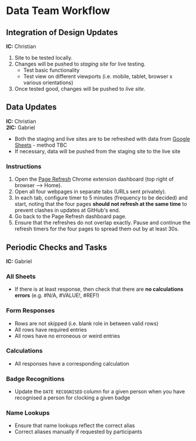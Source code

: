 # Data Team Workflow

## Integration of Design Updates
**IC:** Christian

1. Site to be tested locally.
2. Changes will be pushed to *staging site* for live testing.
    * Test basic functionality
    * Test view on different viewports (i.e. mobile, tablet, browser x various orientations)
3. Once tested good, changes will be pushed to *live site*.

## Data Updates
**IC:** Christian  
**2IC:** Gabriel

* Both the staging and live sites are to be refreshed with data from [Google Sheets](https://docs.google.com/spreadsheets/d/1P_eKRABIs7vQG0-p7Z8ElE_EpCOJl3bEJ8gUH5ScEHU/edit#gid=442245183) - method TBC
* If necessary, data will be pushed from the staging site to the live site

### Instructions
1. Open the [Page Refresh](https://chrome.google.com/webstore/detail/page-refresh/hmooaemjmediafeacjplpbpenjnpcneg) Chrome extension dashboard (top right of browser --> Home).
2. Open all four webpages in separate tabs (URLs sent privately).
3. In each tab, configure timer to 5 minutes (frequency to be decided) and start, noting that the four pages **should not refresh at the same time** to prevent clashes in updates at GitHub's end.
4. Go back to the Page Refresh dashboard page.
5. Ensure that the refreshes do not overlap exactly. Pause and continue the refresh timers for the four pages to spread them out by at least 30s.

## Periodic Checks and Tasks
**IC:** Gabriel

### All Sheets
* If there is at least response, then check that there are **no calculations errors** (e.g. #N/A, #VALUE!, #REF!)

### Form Responses
* Rows are not skipped (i.e. blank role in between valid rows)
* All rows have required entries
* All rows have no erroneous or weird entries

### Calculations
* All responses have a corresponding calculation

### Badge Recognitions
* Update the `DATE RECOGNISED` column for a given person when you have recognised a person for clocking a given badge

### Name Lookups
* Ensure that name lookups reflect the correct alias
* Correct aliases manually if requested by participants